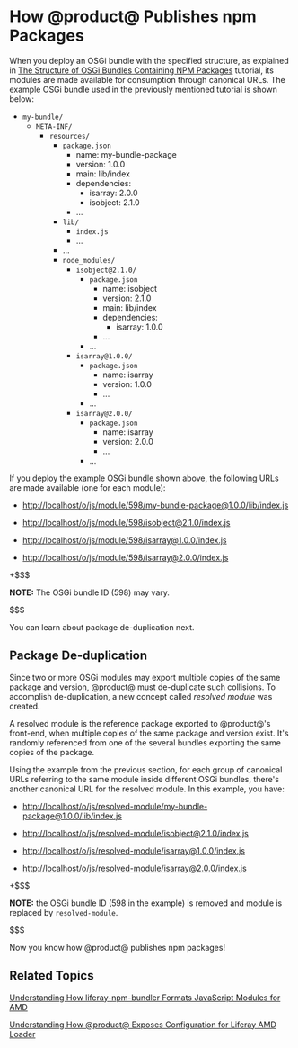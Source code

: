 # How @product@ Publishes npm Packages [](id=how-liferay-portal-publishes-npm-packages)

When you deploy an OSGi bundle with the specified structure, as explained 
in [The Structure of OSGi Bundles Containing NPM Packages](/develop/tutorials/-/knowledge_base/7-0/the-structure-of-osgi-bundles-containing-npm-packages) 
tutorial, its modules are made available for consumption through canonical URLs.
The example OSGi bundle used in the previously mentioned tutorial is shown below:

- `my-bundle/`
    - `META-INF/`
        - `resources/`
            - `package.json`
                - name: my-bundle-package
                - version: 1.0.0
                - main: lib/index
                - dependencies:
                    - isarray: 2.0.0
                    - isobject: 2.1.0
                - ...
            - `lib/`
                - `index.js`
                - ...
            - ...
            - `node_modules/`
                - `isobject@2.1.0/`
                    - `package.json`
                        - name: isobject
                        - version: 2.1.0
                        - main: lib/index
                        - dependencies:
                            - isarray: 1.0.0
                        - ...
                    - ...
                - `isarray@1.0.0/`
                    - `package.json`
                        - name: isarray
                        - version: 1.0.0
                        - ...
                    - ...
                - `isarray@2.0.0/`
                    - `package.json`
                        - name: isarray
                        - version: 2.0.0
                        - ...
                    - ...
 
If you deploy the example OSGi bundle shown above, the following URLs are made 
available (one for each module):

- [http://localhost/o/js/module/598/my-bundle-package@1.0.0/lib/index.js](http://localhost/o/js/module/598/my-bundle-package@1.0.0/lib/index.js)

- [http://localhost/o/js/module/598/isobject@2.1.0/index.js](http://localhost/o/js/module/598/isobject@2.1.0/index.js)

- [http://localhost/o/js/module/598/isarray@1.0.0/index.js](http://localhost/o/js/module/598/isarray@1.0.0/index.js)

- [http://localhost/o/js/module/598/isarray@2.0.0/index.js](http://localhost/o/js/module/598/isarray@2.0.0/index.js)

+$$$

**NOTE:** The OSGi bundle ID (598) may vary.

$$$

You can learn about package de-duplication next.

## Package De-duplication [](id=package-deduplication)

Since two or more OSGi modules may export multiple copies of the same 
package and version, @product@ must de-duplicate such collisions. To 
accomplish de-duplication, a new concept called *resolved module* was created.

A resolved module is the reference package exported to @product@'s front-end, 
when multiple copies of the same package and version exist. It's randomly 
referenced from one of the several bundles exporting the same copies of the 
package.

Using the example from the previous section, for each group of canonical URLs 
referring to the same module inside different OSGi bundles, there's another 
canonical URL for the resolved module. In this example, you have:

- [http://localhost/o/js/resolved-module/my-bundle-package@1.0.0/lib/index.js](http://localhost/o/js/resolved-module/my-bundle-package@1.0.0/lib/index.js)

- [http://localhost/o/js/resolved-module/isobject@2.1.0/index.js](http://localhost/o/js/resolved-module/isobject@2.1.0/index.js)

- [http://localhost/o/js/resolved-module/isarray@1.0.0/index.js](http://localhost/o/js/resolved-module/isarray@1.0.0/index.js)

- [http://localhost/o/js/resolved-module/isarray@2.0.0/index.js](http://localhost/o/js/resolved-module/isarray@2.0.0/index.js)

+$$$

**NOTE:**  the OSGi bundle ID (598 in the example) is removed and module is 
replaced by `resolved-module`.

$$$

Now you know how @product@ publishes npm packages!

## Related Topics [](id=related-topics)

[Understanding How liferay-npm-bundler Formats JavaScript Modules for AMD](/develop/tutorials/-/knowledge_base/7-0/understanding-how-liferay-npm-bundler-formats-javascript-modules-for-amd)

[Understanding How @product@ Exposes Configuration for Liferay AMD Loader](/develop/tutorials/-/knowledge_base/7-0/how-liferay-portal-exposes-configuration-for-amd)
